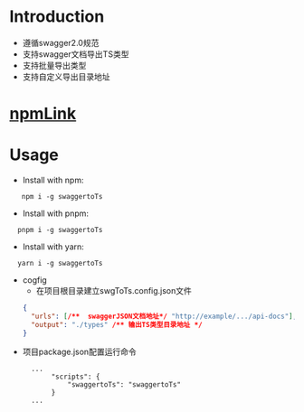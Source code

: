 # Introduction

- 遵循swagger2.0规范
- 支持swagger文档导出TS类型
- 支持批量导出类型
- 支持自定义导出目录地址

# [npmLink](https://www.npmjs.com/package/@nanxiaodi/swagger2ts)

# Usage

- Install with npm:

```shell
   npm i -g swaggertoTs
```

- Install with pnpm:

```shell
  pnpm i -g swaggertoTs
```

- Install with yarn:

```shell
  yarn i -g swaggertoTs
```

- cogfig
  - 在项目根目录建立swgToTs.config.json文件
  ```json
  {
    "urls": [/**  swaggerJSON文档地址*/ "http://example/.../api-docs"],
    "output": "./types" /** 输出TS类型目录地址 */
  }
  ```
- 项目package.json配置运行命令
  ```
    ...
         "scripts": {
             "swaggertoTs": "swaggertoTs"
         }
    ...
  ```
